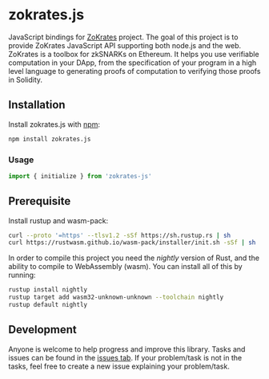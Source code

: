 

# zokrates.js
JavaScript bindings for [ZoKrates](https://github.com/Zokrates/ZoKrates) project. The goal of this project is to provide ZoKrates JavaScript API supporting both node.js and the web. ZoKrates is a toolbox for zkSNARKs on Ethereum. It helps you use verifiable computation in your DApp, from the specification of your program in a high level language to generating proofs of computation to verifying those proofs in Solidity.

## Installation
Install zokrates.js with [npm](https://www.npmjs.com/package/zokrates.js):

```bash
npm install zokrates.js
```

### Usage
```js
import { initialize } from 'zokrates-js'
```

## Prerequisite
Install rustup and wasm-pack:

```bash
curl --proto '=https' --tlsv1.2 -sSf https://sh.rustup.rs | sh
curl https://rustwasm.github.io/wasm-pack/installer/init.sh -sSf | sh
```

In order to compile this project you need the *nightly* version of Rust, and the ability to compile to WebAssembly (wasm). You can install all of this by running:

```bash
rustup install nightly
rustup target add wasm32-unknown-unknown --toolchain nightly
rustup default nightly
```

## Development
Anyone is welcome to help progress and improve this library. Tasks and issues can be found in the [issues tab](https://github.com/dark64/zokrates-js/issues). If your problem/task is not in the tasks, feel free to create a new issue explaining your problem/task.